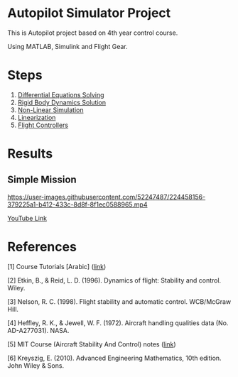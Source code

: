 # Autopilot Simulator Project

This is Autopilot project based on 4th year control course. 

Using MATLAB, Simulink and Flight Gear.

# Steps

1. [Differential Equations Solving](./Docs/odeSolution.md)
2. [Rigid Body Dynamics Solution](./Docs/RBDSolution.md)
3. [Non-Linear Simulation](./Docs/NLSim.md)
4. [Linearization](./Docs/Linearization.md)
5. [Flight Controllers](Docs/Controllers.md)

# Results

## Simple Mission

https://user-images.githubusercontent.com/52247487/224458156-379225a1-b412-433c-8d8f-8f1ec0588965.mp4

[YouTube Link](https://youtu.be/QZR4yVgZVtM)

# References

[1] Course Tutorials [Arabic] ([link](https://youtube.com/playlist?list=PL1YGQ3yUkoJliWU0N8XPtA-jS682yt8_r))

[2] Etkin, B., &amp; Reid, L. D. (1996). Dynamics of flight: Stability and control. Wiley. 

[3] Nelson, R. C. (1998). Flight stability and automatic control. WCB/McGraw Hill. 

[4] Heffley, R. K., & Jewell, W. F. (1972). Aircraft handling qualities data (No. AD-A277031). NASA.

[5] MIT Course (Aircraft Stability And Control) notes ([link](https://ocw.mit.edu/courses/16-333-aircraft-stability-and-control-fall-2004/))

[6] Kreyszig, E. (2010). Advanced Engineering Mathematics, 10th edition. John Wiley &amp; Sons. 